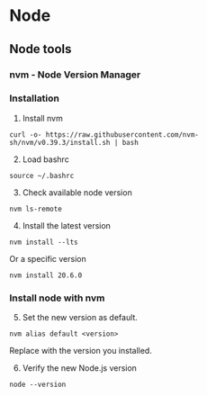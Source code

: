 # Node

## Node tools

### nvm - Node Version Manager

### Installation

1. Install nvm
```shell
curl -o- https://raw.githubusercontent.com/nvm-sh/nvm/v0.39.3/install.sh | bash
```
2. Load bashrc
```shell
source ~/.bashrc
```
3. Check available node version
```shell
nvm ls-remote
```
4. Install the latest version
```shell
nvm install --lts
```
Or a specific version
```shell
nvm install 20.6.0
```
### Install node with nvm

5. Set the new version as default.
```shell
nvm alias default <version>
```
Replace <version> with the version you installed.

6. Verify the new Node.js version
```shell
node --version
```